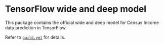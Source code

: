 # TensorFlow wide and deep model

This package contains the official wide and deep model for Census
Income data prediction in TensorFlow.

Refer to [`guild.yml`](guild.yml) for details.

